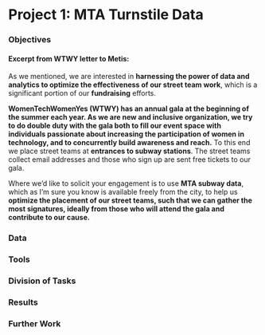 # Project 1: MTA Turnstile Data

### Objectives
#### Excerpt from WTWY letter to Metis:
As we mentioned, we are interested in **harnessing the power of data and analytics to optimize the effectiveness of our street team work**, which is a significant portion of our **fundraising** efforts.

**WomenTechWomenYes (WTWY) has an annual gala at the beginning of the summer each year. As we are new and inclusive organization, we try to do double duty with the gala both to fill our event space with individuals passionate about increasing the participation of women in technology, and to concurrently build awareness and reach.**
To this end we place street teams at **entrances to subway stations**. The street teams collect email addresses and those who sign up are sent free tickets to our gala.

Where we’d like to solicit your engagement is to use **MTA subway data**, which as I’m sure you know is available freely from the city, to help us **optimize the placement of our street teams, such that we can gather the most signatures, ideally from those who will attend the gala and contribute to our cause.**

### Data

### Tools

### Division of Tasks

### Results

### Further Work
